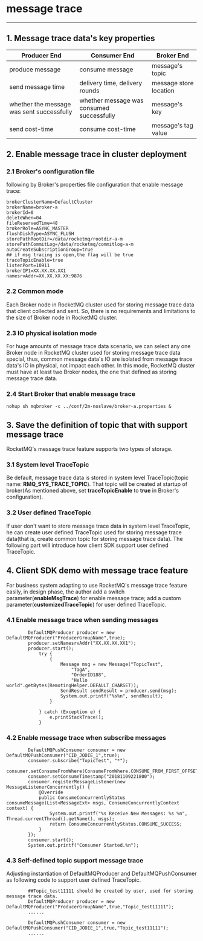 # message trace
----

## 1. Message trace data's key properties
| Producer End| Consumer End| Broker End|
| --- | --- | --- |
| produce message | consume message | message's topic |
| send message time | delivery time, delivery rounds  | message store location |
| whether the message was sent successfully | whether message was consumed successfully | message's key |
| send cost-time | consume cost-time | message's tag value |

## 2. Enable message trace in cluster deployment

### 2.1 Broker's configuration file
following by Broker's properties file configuration that enable message trace:
```
brokerClusterName=DefaultCluster
brokerName=broker-a
brokerId=0
deleteWhen=04
fileReservedTime=48
brokerRole=ASYNC_MASTER
flushDiskType=ASYNC_FLUSH
storePathRootDir=/data/rocketmq/rootdir-a-m
storePathCommitLog=/data/rocketmq/commitlog-a-m
autoCreateSubscriptionGroup=true
## if msg tracing is open,the flag will be true
traceTopicEnable=true
listenPort=10911
brokerIP1=XX.XX.XX.XX1
namesrvAddr=XX.XX.XX.XX:9876
```

### 2.2 Common mode
Each Broker node in RocketMQ cluster used for storing message trace data that client collected and sent. So, there is no requirements and limitations to the size of Broker node in RocketMQ cluster.

### 2.3 IO physical isolation mode
For huge amounts of message trace data scenario, we can select any one Broker node in RocketMQ cluster used for storing message trace data special, thus, common message data's IO are isolated from message trace data's IO in physical, not impact each other. In this mode, RocketMQ cluster must have at least two Broker nodes, the one that defined as storing message trace data.

### 2.4 Start Broker that enable message trace
`nohup sh mqbroker -c ../conf/2m-noslave/broker-a.properties &`
  
## 3. Save the definition of topic that with support message trace
RocketMQ's message trace feature supports two types of storage.

### 3.1 System level TraceTopic
Be default, message trace data is stored in system level TraceTopic(topic name: **RMQ_SYS_TRACE_TOPIC**). That topic will be created at startup of broker(As mentioned above, set **traceTopicEnable** to **true** in Broker's configuration).

### 3.2 User defined TraceTopic
If user don't want to store message trace data in system level TraceTopic, he can create user defined TraceTopic used for storing message trace data(that is, create common topic for storing message trace data). The following part will introduce how client SDK support user defined TraceTopic.

## 4. Client SDK demo with message trace feature
For business system adapting to use RocketMQ's message trace feature easily, in design phase, the author add a switch parameter(**enableMsgTrace**) for enable message trace; add a custom parameter(**customizedTraceTopic**) for user defined TraceTopic.

### 4.1 Enable message trace when sending messages
```
        DefaultMQProducer producer = new DefaultMQProducer("ProducerGroupName",true);
        producer.setNamesrvAddr("XX.XX.XX.XX1");
        producer.start();
            try {
                {
                    Message msg = new Message("TopicTest",
                        "TagA",
                        "OrderID188",
                        "Hello world".getBytes(RemotingHelper.DEFAULT_CHARSET));
                    SendResult sendResult = producer.send(msg);
                    System.out.printf("%s%n", sendResult);
                }

            } catch (Exception e) {
                e.printStackTrace();
            }
```

### 4.2 Enable message trace when subscribe messages
```
        DefaultMQPushConsumer consumer = new DefaultMQPushConsumer("CID_JODIE_1",true);
        consumer.subscribe("TopicTest", "*");
        consumer.setConsumeFromWhere(ConsumeFromWhere.CONSUME_FROM_FIRST_OFFSET);
        consumer.setConsumeTimestamp("20181109221800");
        consumer.registerMessageListener(new MessageListenerConcurrently() {
            @Override
            public ConsumeConcurrentlyStatus consumeMessage(List<MessageExt> msgs, ConsumeConcurrentlyContext context) {
                System.out.printf("%s Receive New Messages: %s %n", Thread.currentThread().getName(), msgs);
                return ConsumeConcurrentlyStatus.CONSUME_SUCCESS;
            }
        });
        consumer.start();
        System.out.printf("Consumer Started.%n");
```

### 4.3 Self-defined topic support message trace
Adjusting instantiation of DefaultMQProducer and DefaultMQPushConsumer as following code to support user defined TraceTopic.
```
        ##Topic_test11111 should be created by user, used for storing message trace data.
        DefaultMQProducer producer = new DefaultMQProducer("ProducerGroupName",true,"Topic_test11111");
        ......

        DefaultMQPushConsumer consumer = new DefaultMQPushConsumer("CID_JODIE_1",true,"Topic_test11111");
        ......
```




